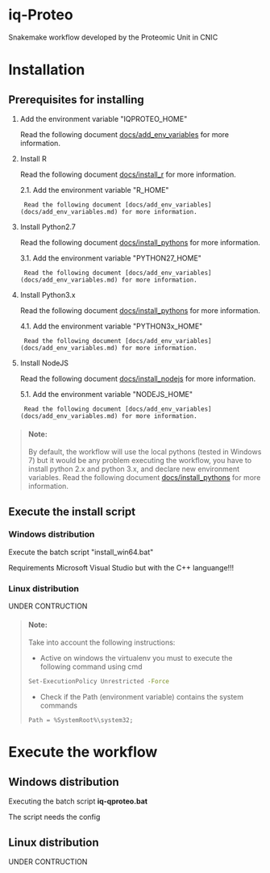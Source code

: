# iq-Proteo
Snakemake workflow developed by the Proteomic Unit in CNIC


# Installation

## Prerequisites for installing

1. Add the environment variable "IQPROTEO_HOME"

    Read the following document [docs/add_env_variables](docs/add_env_variables.md) for more information.

2. Install R

    Read the following document [docs/install_r](docs/install_r.md) for more information.

    2.1. Add the environment variable "R_HOME"

        Read the following document [docs/add_env_variables](docs/add_env_variables.md) for more information.

3. Install Python2.7

    Read the following document [docs/install_pythons](docs/install_pythons.md) for more information.

    3.1. Add the environment variable "PYTHON27_HOME"

        Read the following document [docs/add_env_variables](docs/add_env_variables.md) for more information.

4. Install Python3.x

    Read the following document [docs/install_pythons](docs/install_pythons.md) for more information.

    4.1. Add the environment variable "PYTHON3x_HOME"

        Read the following document [docs/add_env_variables](docs/add_env_variables.md) for more information.

5. Install NodeJS

    Read the following document [docs/install_nodejs](docs/install_nodejs.md) for more information.

    5.1. Add the environment variable "NODEJS_HOME"

        Read the following document [docs/add_env_variables](docs/add_env_variables.md) for more information.

>#### Note:
>
>By default, the workflow will use the local pythons (tested in Windows 7) but it would be any problem executing the workflow, 
>you have to install python 2.x and python 3.x, and declare new environment variables.
>Read the following document [docs/install_pythons](docs/install_pythons.md) for more information.

## Execute the install script

### Windows distribution
Execute the batch script "install_win64.bat"

Requirements Microsoft Visual Studio but with the C++ languange!!!

<!-- Visual C++ Redistributable para Visual Studio 2015 -->
<!-- https://stackoverflow.com/questions/44290672/how-to-download-visual-studio-community-edition-2015-not-2017 -->
<!-- https://go.microsoft.com/fwlink/?LinkId=532606&clcid=0x409 -->
<!-- https://www.microsoft.com/es-es/download/details.aspx?id=48145 -->

### Linux distribution
UNDER CONTRUCTION

>#### Note:
>
>Take into account the following instructions:
>
>- Active on windows the virtualenv you must to execute the following command using cmd
>```bash
>Set-ExecutionPolicy Unrestricted -Force
>```
>
>- Check if the Path (environment variable) contains the system commands
>```
>Path = %SystemRoot%\system32;
>```


# Execute the workflow

## Windows distribution

Executing the batch script **iq-qproteo.bat**

The script needs the config 
## Linux distribution
UNDER CONTRUCTION

